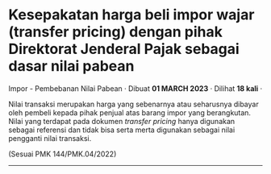 Kesepakatan harga beli impor wajar (transfer pricing) dengan pihak Direktorat Jenderal Pajak sebagai dasar nilai pabean
=======================================================================================================================

Impor - Pembebanan Nilai Pabean · Dibuat **01 MARCH 2023** · Dilihat **18 kali** ·

Nilai transaksi merupakan harga yang sebenarnya atau seharusnya dibayar oleh pembeli kepada pihak penjual atas barang impor yang berangkutan. Nilai yang terdapat pada dokumen _transfer pricing_ hanya digunakan sebagai referensi dan tidak bisa serta merta digunakan sebagai nilai pengganti nilai transaksi.

(Sesuai PMK 144/PMK.04/2022)

  
  
  

* * *